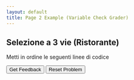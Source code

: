 ```yaml
---
layout: default
title: Page 2 Example (Variable Check Grader)
---
```


## Selezione a 3 vie (Ristorante)
Metti in ordine le seguenti linee di codice 
<div id="06_selezione3vie-sortableTrash" class="sortable-code-mio"></div> 
<div id="06_selezione3vie-sortable" class="sortable-code-mio"></div> 
<div style="clear:both;"></div> 
<p> 
    <input id="06_selezione3vie-feedbackLink" value="Get Feedback" type="button" /> 
    <input id="06_selezione3vie-newInstanceLink" value="Reset Problem" type="button" /> 
</p> 
<script type="text/javascript"> 
(function(){
  var initial = "print(&quot;Ciao. Benvenuto in questo ristorante&quot;)\n" +
    "s = input(&quot;Ordiniamo. Vuoi la pasta o la pizza? &quot;)\n" +
    "if s == &quot;pizza&quot;:\n" +
    "    t = input(&quot;margherita o funghi? &quot;)\n" +
    "    if t == &quot;margherita&quot;:\n" +
    "        print(&quot;Costo margherita: 5 euro&quot;)\n" +
    "    elif t == &quot;funghi&quot;:\n" +
    "        print(&quot;Costo funghi: 6 euro&quot;)\n" +
    "elif s == &quot;pasta&quot;:\n" +
    "    t = input(&quot;carbonara o amatriciana?&quot;)\n" +
    "    if t == &quot;carbonara&quot;:\n" +
    "        print(&quot;Costo carbonara: 7 euro&quot;)\n" +
    "    elif t == &quot;amatriciana&quot;:\n" +
    "        print(&quot;Costo amatriciana: 7.50 euro&quot;)\n" +
    "else:\n" +
    "    print(&quot;Input scorretto&quot;)";
  var parsonsPuzzle = new ParsonsWidget({
    "sortableId": "06_selezione3vie-sortable",
    "max_wrong_lines": 10,
    "grader": ParsonsWidget._graders.LineBasedGrader,
    "exec_limit": 2500,
    "can_indent": true,
    "x_indent": 50,
    "lang": "en",
    "show_feedback": true
  });
  parsonsPuzzle.init(initial);
  parsonsPuzzle.shuffleLines();
  $("#06_selezione3vie-newInstanceLink").click(function(event){ 
      event.preventDefault(); 
      parsonsPuzzle.shuffleLines(); 
  }); 
  $("#06_selezione3vie-feedbackLink").click(function(event){ 
      event.preventDefault(); 
      parsonsPuzzle.getFeedback(); 
  }); 
})(); 
</script>
